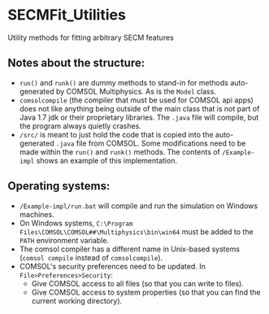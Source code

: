 # SECMFit_Utilities
Utility methods for fitting arbitrary SECM features

## Notes about the structure:
- `run()` and `runk()` are dummy methods to stand-in for methods auto-generated by COMSOL Multiphysics. As is the `Model` class.
- `comsolcompile` (the compiler that must be used for COMSOL api apps) does not like anything being outside of the main class that is not part of Java 1.7 jdk or their proprietary libraries. The `.java` file will compile, but the program always quietly crashes.
- `/src/` is meant to just hold the code that is copied into the auto-generated `.java` file from COMSOL. Some modifications need to be made within the `run()` and `runk()` methods. The contents of `/Example-impl` shows an example of this implementation.

## Operating systems:
- `/Example-impl/run.bat` will compile and run the simulation on Windows machines.
- On Windows systems, `C:\Program Files\COMSOL\COMSOL##\Multiphysics\bin\win64` must be added to the `PATH` environment variable.
- The comsol compiler has a different name in Unix-based systems (`comsol compile` instead of `comsolcompile`).
- COMSOL's security preferences need to be updated. In `File>Preferences>Security`:
  - Give COMSOL access to all files (so that you can write to files).
  - Give COMSOL access to system properties (so that you can find the current working directory).
